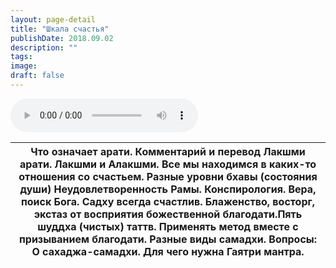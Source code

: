 ```yaml
---
layout: page-detail
title: "Шкала счастья"
publishDate: 2018.09.02
description: ""
tags:
image:
draft: false
---
```


<audio title="2018.09.02 - Шкала счастья.mp3" src="https://filer-api.advayta.org/v1.0/public/files/75458" controls=""></audio>

| Что означает арати. Комментарий и перевод Лакшми арати. Лакшми и Алакшми. Все мы находимся в каких-то отношения со счастьем. Разные уровни бхавы (состояния души) Неудовлетворенность Рамы. Конспирология. Вера, поиск Бога. Садху всегда счастлив. Блаженство, восторг, экстаз от восприятия божественной благодати.Пять шуддха (чистых) таттв. Применять метод вместе с призыванием благодати. Разные виды самадхи. Вопросы: О сахаджа-самадхи. Для чего нужна Гаятри мантра. |
| ------------------------------------------------------------------------------------------------------------------------------------------------------------------------------------------------------------------------------------------------------------------------------------------------------------------------------------------------------------------------------------------------------------------------------------------------------------------------------- |

  
